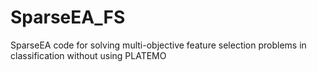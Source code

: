 # SparseEA_FS
SparseEA code for solving multi-objective feature selection problems in classification without using PLATEMO

